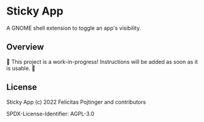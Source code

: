 # Sticky App

A GNOME shell extension to toggle an app's visibility.

## Overview

🚧 This project is a work-in-progress! Instructions will be added as soon as it is usable. 🚧

## License

Sticky App (c) 2022 Felicitas Pojtinger and contributors

SPDX-License-Identifier: AGPL-3.0
